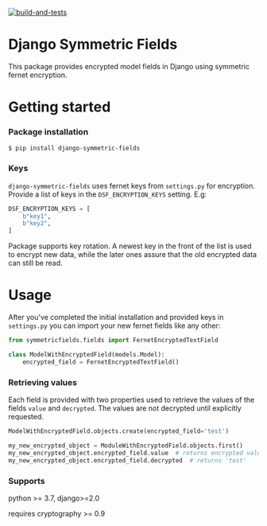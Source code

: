 [![build-and-tests](https://github.com/Szczaleg/django-symmetric-fields/actions/workflows/django.yml/badge.svg)](https://github.com/Szczaleg/django-symmetric-fields/actions/workflows/django.yml)

# Django Symmetric Fields

This package provides encrypted model fields in Django using symmetric fernet encryption.

# Getting started
### Package installation
```shell
$ pip install django-symmetric-fields
```
### Keys
```django-symmetric-fields``` uses fernet keys from ```settings.py``` for encryption. Provide a list of keys in the ```DSF_ENCRYPTION_KEYS``` setting. E.g:

```python
DSF_ENCRYPTION_KEYS = [
    b"key1",
    b"key2",
]
```

Package supports key rotation. A newest key in the front of the list is used to encrypt new data, while the later ones assure that the old encrypted data can still be read.

# Usage

After you've completed the initial installation and provided keys in ```settings.py``` you can import your new fernet fields like any other:

```python
from symmetricfields.fields import FernetEncryptedTextField

class ModelWithEncryptedField(models.Model):
    encrypted_field = FernetEncryptedTextField()
```

### Retrieving values
Each field is provided with two properties used to retrieve the values of the fields ```value``` and ```decrypted```. The values are not decrypted until explicitly requested.

```python
ModelWithEncryptedField.objects.create(encrypted_field='test')

my_new_encrypted_object = ModuleWithEncryptedField.objects.first()
my_new_encrypted_object.encrypted_field.value  # returns encrypted value of the field
my_new_encrypted_object.encrypted_field.decrypted  # returns 'test'
```



### Supports
python >= 3.7, django>=2.0

requires cryptography >= 0.9